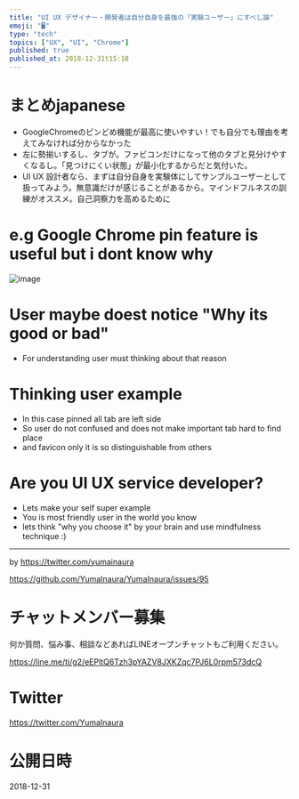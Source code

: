 ```yaml
---
title: "UI UX デザイナー・開発者は自分自身を最強の「実験ユーザー」にすべし論"
emoji: "🖥"
type: "tech"
topics: ["UX", "UI", "Chrome"]
published: true
published_at: 2018-12-31t15:18
---
```


# まとめjapanese

- GoogleChromeのピンどめ機能が最高に使いやすい！でも自分でも理由を考えてみなければ分からなかった
- 左に勢揃いするし、タブが。ファビコンだけになって他のタブと見分けやすくなるし。「見つけにくい状態」が最小化するからだと気付いた。
- UI UX 設計者なら、まずは自分自身を実験体にしてサンプルユーザーとして扱ってみよう。無意識だけが感じることがあるから。マインドフルネスの訓練がオススメ。自己洞察力を高めるために




# e.g Google Chrome pin feature is useful but i dont know why 

![image](https://user-images.githubusercontent.com/13635059/50555335-fead0a80-0d0d-11e9-914e-2687bcda8d33.png)

# User maybe doest notice "Why its good or bad"

- For understanding user must thinking about that reason

# Thinking user example

- In this case pinned all tab are left side
- So user do not confused and does not make important tab hard to find place
- and favicon only it is so distinguishable from others  

# Are you UI UX service developer?

- Lets make your self super example
- You is most friendly user in the world you know
- lets think "why you choose it" by your brain and use mindfulness technique :)

---

by https://twitter.com/yumainaura

https://github.com/YumaInaura/YumaInaura/issues/95








<!-- Update From Qiita API -->

# チャットメンバー募集


何か質問、悩み事、相談などあればLINEオープンチャットもご利用ください。

https://line.me/ti/g2/eEPltQ6Tzh3pYAZV8JXKZqc7PJ6L0rpm573dcQ





# Twitter


https://twitter.com/YumaInaura


<!-- Update From Qiita API -->



# 公開日時

2018-12-31
